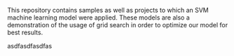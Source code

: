 This repository contains samples as well as projects to which an SVM machine learning model were applied. 
These models are also a demonstration of the usage of grid search in order to optimize our model for best results.


asdfasdfasdfas
